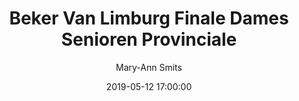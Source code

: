 ---
layout: album
title: Beker Van Limburg Finale Dames Senioren Provinciale
description: Beker Van Limburg Finale Dames Senioren Provinciale tussen Basket Lummen C en BC Gems Diepenbeek.
date: 2019-05-12 17:00:00
cover: /albums/2019-05-12-Beker-Van-Limburg-Finale-DSE-Prov/thumbnails/DSC_0778_zoom.jpg
author: Mary-Ann Smits
pagination: 
  enabled: true
  images: true
  imageLayout: image
  itemsPerPage: 256
---